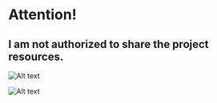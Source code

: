 # Attention!

## I am not authorized to share the project resources.

![Alt text](https://i.ibb.co/xXq5wNn/Screenshot-143.png)

![Alt text](https://i.ibb.co/VJksLBd/Screenshot-144.png)
